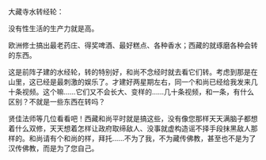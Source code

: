 大藏寺水转经轮：

没有性生活的生产力就是高。

欧洲修士搞出最老药庄、得奖啤酒、最好糕点、各种香水；西藏的就琢磨各种会转的东西。

这是前阵子建的水经轮，转的特别好，和尚不念经时就去看它们转。考虑到那是在山里，这已经是最刺激的娱乐了。才建好两星期左右，同一个和尚已经给我发来几十条视频。这个嘛……它们又不会长大、变样的……几十条视频，和一条，有什么区别？不就是一些东西在转吗？

贤佳法师等几位看看吧！西藏和尚平时就是搞这些，没有像您那样天天满脑子都想着什么双修，天天想着怎样让政府取缔敌人、没事就虚构造谣不择手段抹黑敌人那样的。和尚请有个和尚的样，拜托......不为了我，不为藏传佛教，甚至也不是为了汉传佛教，而是为了您自己。

